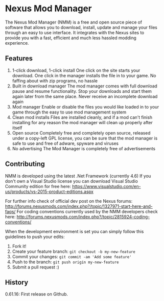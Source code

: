# Nexus Mod Manager
The Nexus Mod Manager (NMM) is a free and open source piece of software that allows you to download, install, update and manage your files through an easy to use interface. It integrates with the Nexus sites to provide you with a fast, efficient and much less hassled modding experience.

## Features
1. 1-click download, 1-click install
One click on the site starts your download. One click in the manager installs the file in to your game. No faffing about with zip programs, no hassle
2. Built in download manager
The mod manager comes with full download pause and resume functionality. Stop your downloads and start them again later from the same place. Never receive an incomplete download again
3. Mod manager
Enable or disable the files you would like loaded in to your game through the easy to use mod management system
4. Clean mod installs
Files are installed cleanly, and if a mod can't finish installing for any reason the mod manager will clean up properly after itself
5. Open source
Completely free and completely open source, released under a copy-left GPL license, you can be sure that the mod manager is safe to use and free of adware, spyware and viruses
6. No advertising
The Mod Manager is completely free of advertisements

## Contributing
NMM is developed using the latest .Net Framework (currently 4.6)
If you don't own a Visual Studio license you can download Visual Studio Community edition for free here:
https://www.visualstudio.com/en-us/products/vs-2015-product-editions.aspx

For further info check of official dev post on the Nexus forums: http://forums.nexusmods.com/index.php?/topic/1327971-start-here-and-faqs/
For coding conventions currently used by the NMM developers check here: http://forums.nexusmods.com/index.php?/topic/2815924-coding-conventions/

When the development environment is set you can simply follow this guidelines to push your edits:
1. Fork it!
2. Create your feature branch: `git checkout -b my-new-feature`
3. Commit your changes: `git commit -am 'Add some feature'`
4. Push to the branch: `git push origin my-new-feature`
5. Submit a pull request :)

## History
0.61.16: First release on Github.
